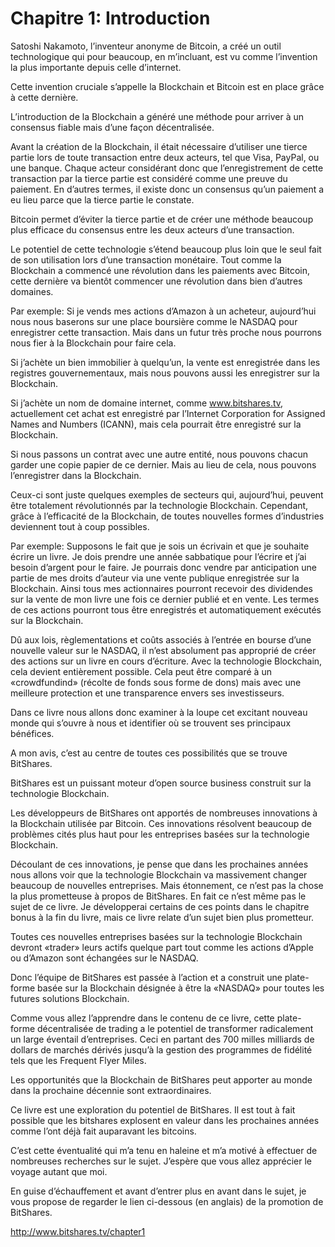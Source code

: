 # Chapitre 1: Introduction

Satoshi Nakamoto, l’inventeur anonyme de Bitcoin, a créé un outil technologique qui pour beaucoup, en m’incluant, est vu comme l’invention la plus importante depuis celle d’internet.

Cette invention cruciale s’appelle la Blockchain et Bitcoin est en place grâce à cette dernière.

L’introduction de la Blockchain a généré une méthode pour arriver à un consensus fiable mais d’une façon décentralisée.

Avant la création de la Blockchain, il était nécessaire d’utiliser une tierce partie lors de toute transaction entre deux acteurs, tel que Visa, PayPal, ou une banque. Chaque acteur considérant donc que l’enregistrement de cette transaction par la tierce partie est considéré comme une preuve du paiement. En d’autres termes, il existe donc un consensus qu’un paiement a eu lieu parce que la tierce partie le constate.

Bitcoin permet d’éviter la tierce partie et de créer une méthode beaucoup plus efficace du consensus entre les deux acteurs d’une transaction.

Le potentiel de cette technologie s’étend beaucoup plus loin que le seul fait de son utilisation lors d’une transaction monétaire. Tout comme la Blockchain a commencé une révolution dans les paiements avec Bitcoin, cette dernière va bientôt commencer une révolution dans bien d’autres domaines.

Par exemple: Si je vends mes actions d’Amazon à un acheteur, aujourd’hui nous nous baserons sur une place boursière comme le NASDAQ pour enregistrer cette transaction. Mais dans un futur très proche nous pourrons nous fier à la Blockchain pour faire cela.

Si j’achète un bien immobilier à quelqu’un, la vente est enregistrée dans les registres gouvernementaux, mais nous pouvons aussi les enregistrer sur la Blockchain.

Si j’achète un nom de domaine internet, comme www.bitshares.tv, actuellement cet achat est enregistré par l’Internet Corporation for Assigned Names and Numbers (ICANN), mais cela pourrait être enregistré sur la Blockchain.

Si nous passons un contrat avec une autre entité, nous pouvons chacun garder une copie papier de ce dernier. Mais au lieu de cela, nous pouvons l’enregistrer dans la Blockchain.

Ceux-ci sont juste quelques exemples de secteurs qui, aujourd’hui, peuvent être totalement révolutionnés par la technologie Blockchain. Cependant, grâce à l’efficacité de la Blockchain, de toutes nouvelles formes d’industries deviennent tout à coup possibles.

Par exemple: Supposons le fait que je sois un écrivain et que je souhaite écrire un livre. Je dois prendre une année sabbatique pour l’écrire et j’ai besoin d’argent pour le faire. Je pourrais donc vendre par anticipation une partie de mes droits d’auteur via une vente publique enregistrée sur la Blockchain. Ainsi tous mes actionnaires pourront recevoir des dividendes sur la vente de mon livre une fois ce dernier publié et en vente. Les termes de ces actions pourront tous être enregistrés et automatiquement exécutés sur la Blockchain.

Dû aux lois, règlementations et coûts associés à l’entrée en bourse d’une nouvelle valeur sur le NASDAQ, il n’est absolument pas approprié de créer des actions sur un livre en cours d’écriture. Avec la technologie Blockchain, cela devient entièrement possible. Cela peut être comparé à un «crowdfundind» (récolte de fonds sous forme de dons) mais avec une meilleure protection et une transparence envers ses investisseurs.

Dans ce livre nous allons donc examiner à la loupe cet excitant nouveau monde qui s’ouvre à nous et identifier où se trouvent ses principaux bénéfices.

A mon avis, c’est au centre de toutes ces possibilités que se trouve BitShares.

BitShares est un puissant moteur d’open source business construit sur la technologie Blockchain.

Les développeurs de BitShares ont apportés de nombreuses innovations à la Blockchain utilisée par Bitcoin. Ces innovations résolvent beaucoup de problèmes cités plus haut pour les entreprises basées sur la technologie Blockchain.

Découlant de ces innovations, je pense que dans les prochaines années nous allons voir que la technologie Blockchain va massivement changer beaucoup de nouvelles entreprises. Mais étonnement, ce n’est pas la chose la plus prometteuse à propos de BitShares. En fait ce n’est même pas le sujet de ce livre. Je développerai certains de ces points dans le chapitre bonus à la fin du livre, mais ce livre relate d’un sujet bien plus prometteur.

Toutes ces nouvelles entreprises basées sur la technologie Blockchain devront «trader» leurs actifs quelque part tout comme les actions d’Apple ou d’Amazon sont échangées sur le NASDAQ.

Donc l’équipe de BitShares est passée à l’action et a construit une plate-forme basée sur la Blockchain désignée à être la «NASDAQ» pour toutes les futures solutions Blockchain.

Comme vous allez l’apprendre dans le contenu de ce livre, cette plate-forme décentralisée de trading a le potentiel de transformer radicalement un large éventail d’entreprises. Ceci en partant des 700 milles milliards de dollars de marchés dérivés jusqu’à la gestion des programmes de fidélité tels que les Frequent Flyer Miles.

Les opportunités que la Blockchain de BitShares peut apporter au monde dans la prochaine décennie sont extraordinaires.

Ce livre est une exploration du potentiel de BitShares. Il est tout à fait possible que les bitshares explosent en valeur dans les prochaines années comme l’ont déjà fait auparavant les bitcoins.

C’est cette éventualité qui m’a tenu en haleine et m’a motivé à effectuer de nombreuses recherches sur le sujet. J’espère que vous allez apprécier le voyage autant que moi.

En guise d’échauffement et avant d’entrer plus en avant dans le sujet, je vous propose de regarder le lien ci-dessous (en anglais) de la promotion de BitShares.

http://www.bitshares.tv/chapter1
